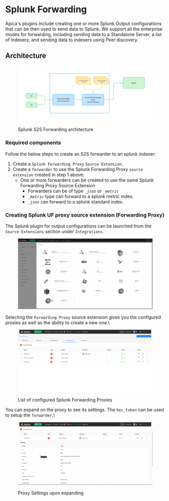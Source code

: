 # Splunk Forwarding

Apica's plugins include creating one or more Splunk Output configurations that can be then used to send data to Splunk. We support all the enterprise modes for forwarding, including sending data to a Standalone Server, a list of indexers, and sending data to indexers using Peer discovery.

## Architecture

<figure><img src="../../.gitbook/assets/Design Documents (3).png" alt=""><figcaption><p>Splunk S2S Forwarding architecture</p></figcaption></figure>

### Required components <a href="#required-components" id="required-components"></a>

Follow the below steps to create an S2S forwarder to an splunk indexer:

1. Create a `Splunk Forwarding Proxy` `Source Extension`.
2. Create a `forwarder` to use the Splunk Forwarding Proxy `source extension` created in step 1 above:
   * One or more forwarders can be created to use the same Splunk Forwarding Proxy Source Extension
     * Forwarders can be of type _`_json` or `_metric`_
     * _`_metric`_ type can forward to a splunk metric index.
     * `_json` can forward to a splunk standard index.

### Creating Splunk UF proxy source extension (Forwarding Proxy) <a href="#creating-uf-proxy-app-extension" id="creating-uf-proxy-app-extension"></a>

The Splunk plugin for output configurations can be launched from the `Source Extensions` section under `Integrations`.

<figure><img src="../../.gitbook/assets/image (4) (1) (1) (1) (1) (1).png" alt=""><figcaption></figcaption></figure>

Selecting the `Forwarding Proxy` source extension gives you the configured proxies as well as the ability to create a new one.\


<figure><img src="../../.gitbook/assets/image (1) (1) (1) (1) (1) (1) (1) (1) (1) (1) (1).png" alt=""><figcaption><p>List of configured Splunk Forwarding Proxies</p></figcaption></figure>

You can expand on the proxy to see its settings. The `hec_token` can be used to setup the `forwarder`.\


<figure><img src="../../.gitbook/assets/image (2) (1) (1) (1) (1) (1) (1).png" alt=""><figcaption><p>Proxy Settings upon expanding</p></figcaption></figure>
